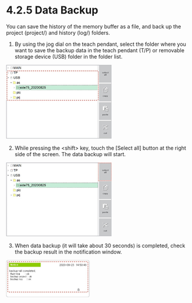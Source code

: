 # 4.2.5 Data Backup

You can save the history of the memory buffer as a file, and back up the project \(project/\) and history \(log/\) folders.

1.	By using the jog dial on the teach pendant, select the folder where you want to save the backup data in the teach pendant \(T/P\) or removable storage device \(USB\) folder in the folder list.

![](../../.gitbook/assets/image%20%28379%29.png)

2.	While pressing the &lt;shift&gt; key, touch the \[Select all\] button at the right side of the screen. The data backup will start.

![](../../.gitbook/assets/image%20%28382%29.png)

3.	When data backup \(it will take about 30 seconds\) is completed, check the backup result in the notification window.

![](../../.gitbook/assets/image%20%28290%29.png)

